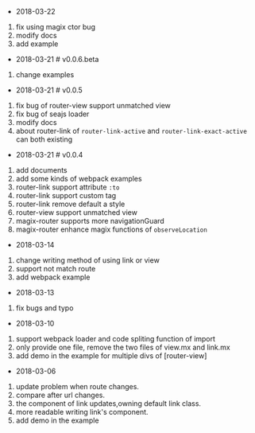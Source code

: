 * 2018-03-22
1. fix using magix ctor bug
2. modify docs
3. add example

* 2018-03-21 # v0.0.6.beta
1. change examples

* 2018-03-21 # v0.0.5
1. fix bug of router-view support unmatched view
2. fix bug of seajs loader
3. modify docs
4. about router-link of `router-link-active` and `router-link-exact-active` can both existing

* 2018-03-21 # v0.0.4
1. add documents
2. add some kinds of webpack examples
3. router-link support attribute `:to`
4. router-link support custom tag
5. router-link remove default a style
6. router-view support unmatched view
7. magix-router supports more navigationGuard
8. magix-router enhance magix functions of `observeLocation`

* 2018-03-14
1. change writing method of using link or view
2. support not match route
3. add webpack example

* 2018-03-13
1. fix bugs and typo

* 2018-03-10
1. support webpack loader and code spliting function of import
2. only provide one file, remove the two files of view.mx and link.mx
3. add demo in the example for multiple divs of [router-view]

* 2018-03-06
1. update problem when route changes.
2. compare after url changes.
3. the component of link updates,owning default link class.
4. more readable writing link's component.
5. add demo in the example